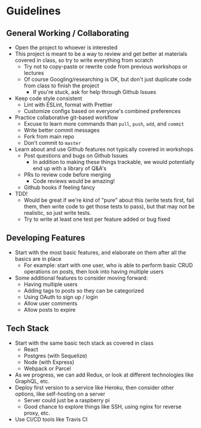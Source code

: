 # Guidelines
## General Working / Collaborating
- Open the project to whoever is interested
- This project is meant to be a way to review and get better at materials covered in class, so try to write everything from scratch
    - Try not to copy-paste or rewrite code from previous workshops or lectures
    - Of course Googling/researching is OK, but don't just duplicate code from class to finish the project
        - If you're stuck, ask for help through Github Issues
- Keep code style consistent
    - Lint with ESLint, format with Prettier
    - Customize configs based on everyone's combined preferences 
- Practice collaborative git-based workflow
    - Excuse to learn more commands than `pull`, `push`, `add`, and `commit`
    - Write better commit messages
    - Fork from main repo
    - Don't commit to `master`
- Learn about and use Github features not typically covered in workshops
    - Post questions and bugs on Github Issues
        - In addition to making these things trackable, we would potentially end up with a library of Q&A's
    - PRs to review code before merging
        - Code reviews would be amazing!
    - Github hooks if feeling fancy
- TDD!
    - Would be great if we're kind of "pure" about this (write tests first, fail them, then write code to get those tests to pass), but that may not be realistic, so just write tests.
    - Try to write at least one test per feature added or bug fixed

## Developing Features
- Start with the most basic features, and elaborate on them after all the basics are in place
    - For example: start with one user, who is able to perform basic CRUD operations on posts, then look into having multiple users
- Some additional features to consider moving forward:
    - Having multiple users
    - Adding tags to posts so they can be categorized
    - Using OAuth to sign up / login
    - Allow user comments
    - Allow posts to expire

## Tech Stack
- Start with the same basic tech stack as covered in class
    - React
    - Postgres (with Sequelize)
    - Node (with Express)
    - Webpack or Parcel
- As we progress, we can add Redux, or look at different technologies like GraphQL, etc.
- Deploy first version to a service like Heroku, then consider other options, like self-hosting on a server
    - Server could just be a raspberry pi
    - Good chance to explore things like SSH, using nginx for reverse proxy, etc.
- Use CI/CD tools like Travis CI

